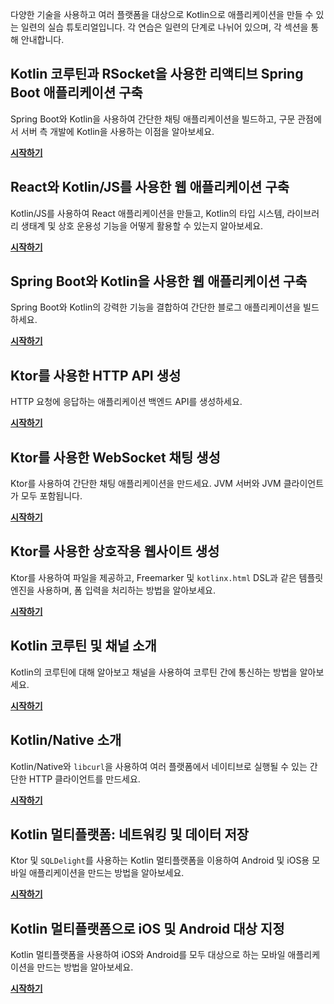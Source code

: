[//]: # (title: Kotlin 실습)

다양한 기술을 사용하고 여러 플랫폼을 대상으로 Kotlin으로 애플리케이션을 만들 수 있는 일련의 실습 튜토리얼입니다.
각 연습은 일련의 단계로 나뉘어 있으며, 각 섹션을 통해 안내합니다.

## Kotlin 코루틴과 RSocket을 사용한 리액티브 Spring Boot 애플리케이션 구축

Spring Boot와 Kotlin을 사용하여 간단한 채팅 애플리케이션을 빌드하고, 구문 관점에서 서버 측 개발에 Kotlin을 사용하는 이점을 알아보세요.

[**시작하기**](https://spring.io/guides/tutorials/spring-webflux-kotlin-rsocket/)

## React와 Kotlin/JS를 사용한 웹 애플리케이션 구축

Kotlin/JS를 사용하여 React 애플리케이션을 만들고, Kotlin의 타입 시스템, 라이브러리 생태계 및 상호 운용성 기능을 어떻게 활용할 수 있는지 알아보세요.

[**시작하기**](js-react.md)

## Spring Boot와 Kotlin을 사용한 웹 애플리케이션 구축

Spring Boot와 Kotlin의 강력한 기능을 결합하여 간단한 블로그 애플리케이션을 빌드하세요.

[**시작하기**](https://spring.io/guides/tutorials/spring-boot-kotlin/)

## Ktor를 사용한 HTTP API 생성

HTTP 요청에 응답하는 애플리케이션 백엔드 API를 생성하세요.

[**시작하기**](https://ktor.io/docs/creating-http-apis.html)

## Ktor를 사용한 WebSocket 채팅 생성

Ktor를 사용하여 간단한 채팅 애플리케이션을 만드세요. JVM 서버와 JVM 클라이언트가 모두 포함됩니다.

[**시작하기**](https://ktor.io/docs/creating-web-socket-chat.html)

## Ktor를 사용한 상호작용 웹사이트 생성

Ktor를 사용하여 파일을 제공하고, Freemarker 및 `kotlinx.html` DSL과 같은 템플릿 엔진을 사용하며, 폼 입력을 처리하는 방법을 알아보세요.

[**시작하기**](https://ktor.io/docs/creating-interactive-website.html)

## Kotlin 코루틴 및 채널 소개

Kotlin의 코루틴에 대해 알아보고 채널을 사용하여 코루틴 간에 통신하는 방법을 알아보세요.

[**시작하기**](coroutines-and-channels.md)

## Kotlin/Native 소개

Kotlin/Native와 `libcurl`을 사용하여 여러 플랫폼에서 네이티브로 실행될 수 있는 간단한 HTTP 클라이언트를 만드세요.

[**시작하기**](native-app-with-c-and-libcurl.md)

## Kotlin 멀티플랫폼: 네트워킹 및 데이터 저장

Ktor 및 `SQLDelight`를 사용하는 Kotlin 멀티플랫폼을 이용하여 Android 및 iOS용 모바일 애플리케이션을 만드는 방법을 알아보세요.

[**시작하기**](https://www.jetbrains.com/help/kotlin-multiplatform-dev/multiplatform-ktor-sqldelight.html)

## Kotlin 멀티플랫폼으로 iOS 및 Android 대상 지정

Kotlin 멀티플랫폼을 사용하여 iOS와 Android를 모두 대상으로 하는 모바일 애플리케이션을 만드는 방법을 알아보세요.

[**시작하기**](https://www.jetbrains.com/help/kotlin-multiplatform-dev/multiplatform-create-first-app.html)